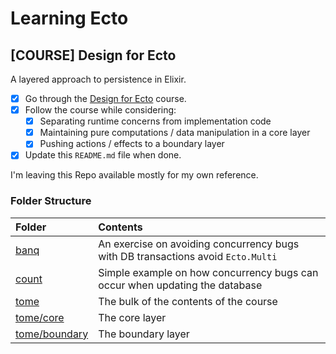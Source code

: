 # Learning Ecto

## [COURSE] Design for Ecto
A layered approach to persistence in Elixir.

- [x] Go through the [Design for Ecto](https://grox.io/language/ecto/course) course.
- [x] Follow the course while considering:
  - [x] Separating runtime concerns from implementation code
  - [x] Maintaining pure computations / data manipulation in a core layer
  - [x] Pushing actions / effects to a boundary layer
- [x] Update this `README.md` file when done.

I'm leaving this Repo available mostly for my own reference.

### Folder Structure

| Folder                                  | Contents                                                                         |
| :-------------------------------------- | :------------------------------------------------------------------------------- |
| [banq](banq/lib/banq/bank.ex#L106)      | An exercise on avoiding concurrency bugs with DB transactions avoid `Ecto.Multi` |
| [count](tome/lib/counts/count.ex)       | Simple example on how concurrency bugs can occur when updating the database      |
| [tome](tome)                            | The bulk of the contents of the course                                           |
| [tome/core](tome/lib/impl/core)         | The core layer                                                                   |
| [tome/boundary](tome/lib/impl/boundary) | The boundary layer                                                               |